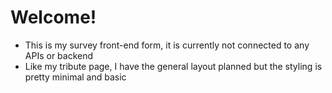 # Welcome!
* This is my survey front-end form, it is currently not connected to any APIs or backend
* Like my tribute page, I have the general layout planned but the styling is pretty minimal and basic
